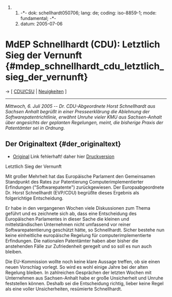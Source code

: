 1.  1.  -\*- dok: schellhardt050706; lang: de; coding: iso-8859-1; mode:
        fundamental; -\*-
    2.  datum: 2005-07-06

# MdEP Schnellhardt (CDU): Letztlich Sieg der Vernunft {#mdep_schnellhardt_cdu_letztlich_sieg_der_vernunft}

-\> \[ [ CDU/CSU](SwpatcducsuDe "wikilink") \| [
Neuigkeiten](SwpatcninoDe "wikilink") \]

------------------------------------------------------------------------

*Mittwoch, 6. Juli 2005 \-- Dr. CDU-Abgeordnete Horst Schnellhardt aus
Sachsen Anhalt begrüßt in einer Presseerklärung die Ablehnung der
Softwarepatentrichtlinie, erwähnt Unruhe vieler KMU aus Sachsen-Anhalt
über angesichts der geplanten Regelungen, meint, die bisherige Praxis
der Patentämter sei in Ordnung.*

## Der Originaltext {#der_originaltext}

-   [Original](http://www.schnellhardt-europa.de/index1.html "wikilink")
    Link fehlerhaft! daher hier
    [Druckversion](http://www.schnellhardt-europa.de/presse05/06072005.htm "wikilink")

Letztlich Sieg der Vernunft

Mit großer Mehrheit hat das Europäische Parlament den Gemeinsamen
Standpunkt des Rates zur Patentierung Computerimplementierter
Erfindungen (\"Softwarepatente\") zurückgewiesen. Der Europaabgeordnete
Dr. Horst Schnellhardt (EVP/CDU) begrüßte dieses Ergebnis als
folgerichtige Entscheidung.

Er habe in den vergangenen Wochen viele Diskussionen zum Thema geführt
und es zeichnete sich ab, dass eine Entscheidung des Europäischen
Parlamentes in dieser Sache die kleinen und mittelständischen
Unternehmen nicht umfassend vor reiner Softwarepatentierung geschützt
hätte, so Schnellhardt. Sicher bestehe nun keine einheitliche
europäische Regelung für computerimplementierte Erfindungen. Die
nationalen Patentämter haben aber bisher die anstehenden Fälle zur
Zufriedenheit geregelt und so soll es nun auch bleiben.

Die EU-Kommission wollte noch keine klare Aussage treffen, ob sie einen
neuen Vorschlag vorlegt. So wird es wohl einige Jahre bei der alten
Regelung bleiben. In zahlreichen Gesprächen der letzten Wochen mit
Unternehmen aus Sachsen-Anhalt habe er große Unsicherheit und Unruhe
feststellen können. Deshalb sei die Entscheidung richtig, lieber keine
Regel als eine voller Unsicherheiten, resümierte Schnellhardt.
